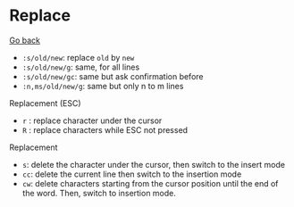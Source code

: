 # Replace

[Go back](..#-and-now-mastering-it)

* `:s/old/new`: replace `old` by `new`
* `:s/old/new/g`: same, for all lines
* `:s/old/new/gc`: same but ask confirmation before
* `:n,ms/old/new/g`: same but only n to m lines

Replacement (ESC)
* `r` : replace character under the cursor
* `R` : replace characters while ESC not pressed

Replacement

* `s`: delete the character under the cursor, then switch to the insert mode
* `cc`: delete the current line then switch to the insertion mode
* `cw`: delete characters starting from the cursor position
  until the end of the word. Then, switch to insertion mode.